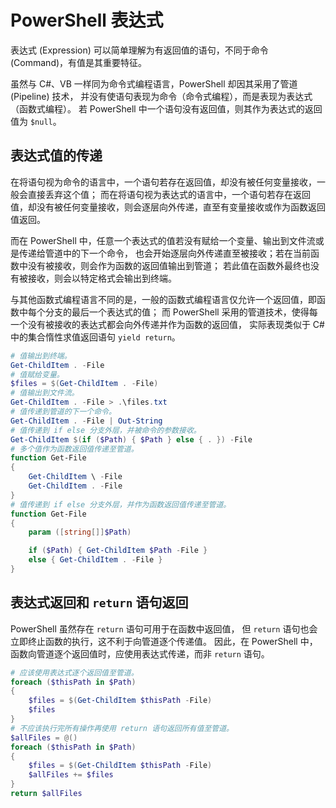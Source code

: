 ﻿# PowerShell 表达式

表达式 (Expression) 可以简单理解为有返回值的语句，不同于命令 (Command)，有值是其重要特征。

虽然与 C#、VB 一样同为命令式编程语言，PowerShell 却因其采用了管道 (Pipeline) 技术，
并没有使语句表现为命令（命令式编程），而是表现为表达式（函数式编程）。
若 PowerShell 中一个语句没有返回值，则其作为表达式的返回值为 `$null`。

## 表达式值的传递

在将语句视为命令的语言中，一个语句若存在返回值，却没有被任何变量接收，一般会直接丢弃这个值；
而在将语句视为表达式的语言中，一个语句若存在返回值，却没有被任何变量接收，则会逐层向外传递，直至有变量接收或作为函数返回值返回。

而在 PowerShell 中，任意一个表达式的值若没有赋给一个变量、输出到文件流或是传递给管道中的下一个命令，
也会开始逐层向外传递直至被接收；若在当前函数中没有被接收，则会作为函数的返回值输出到管道；
若此值在函数外最终也没有被接收，则会以特定格式会输出到终端。

与其他函数式编程语言不同的是，一般的函数式编程语言仅允许一个返回值，即函数中每个分支的最后一个表达式的值；
而 PowerShell 采用的管道技术，使得每一个没有被接收的表达式都会向外传递并作为函数的返回值，
实际表现类似于 C# 中的集合惰性求值返回语句 `yield return`。

``` PowerShell
# 值输出到终端。
Get-ChildItem . -File
# 值赋给变量。
$files = $(Get-ChildItem . -File)
# 值输出到文件流。
Get-ChildItem . -File > .\files.txt
# 值传递到管道的下一个命令。
Get-ChildItem . -File | Out-String
# 值传递到 if else 分支外层，并被命令的参数接收。
Get-ChildItem $(if ($Path) { $Path } else { . }) -File
# 多个值作为函数返回值传递至管道。
function Get-File
{
    Get-ChildItem \ -File
    Get-ChildItem . -File
}
# 值传递到 if else 分支外层，并作为函数返回值传递至管道。
function Get-File
{
    param ([string[]]$Path)

    if ($Path) { Get-ChildItem $Path -File }
    else { Get-ChildItem . -File }
}
```

## 表达式返回和 `return` 语句返回

PowerShell 虽然存在 `return` 语句可用于在函数中返回值，
但 `return` 语句也会立即终止函数的执行，这不利于向管道逐个传递值。
因此，在 PowerShell 中，函数向管道逐个返回值时，应使用表达式传递，而非 `return` 语句。

``` PowerShell
# 应该使用表达式逐个返回值至管道。
foreach ($thisPath in $Path)
{
    $files = $(Get-ChildItem $thisPath -File)
    $files
}
# 不应该执行完所有操作再使用 return 语句返回所有值至管道。
$allFiles = @()
foreach ($thisPath in $Path)
{
    $files = $(Get-ChildItem $thisPath -File)
    $allFiles += $files
}
return $allFiles
```
